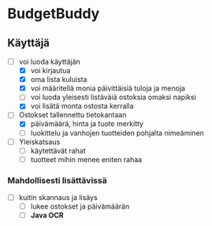 # BudgetBuddy
## Käyttäjä
 - [ ] voi luoda käyttäjän
	 - [x] voi kirjautua
	 - [x] oma lista kuluista
	 - [x] voi määritellä monia päivittäisiä tuloja ja menoja
	 - [ ] voi luoda yleisesti listäväiä ostoksia omaksi napiksi
	 - [x] voi lisätä monta ostosta kerralla
 - [ ] Ostokset tallennettu tietokantaan
	 - [x] päivämäärä, hinta ja tuote merkitty
	 - [ ] luokittelu ja vanhojen tuotteiden pohjalta nimeäminen
 - [ ] Yleiskatsaus
	 - [ ] käytettävät rahat
	 - [ ] tuotteet mihin menee eniten rahaa

### Mahdollisesti lisättävissä
 - [ ] kuitin skannaus ja lisäys
	 - [ ] lukee ostokset ja päivämäärän
	 - [ ] **Java OCR**

